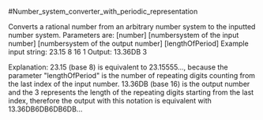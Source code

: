 #Number_system_converter_with_periodic_representation

Converts a rational number from an arbitrary number system to the inputted number system. Parameters are:
[number] [numbersystem of the input number] [numbersystem of the output number] [lengthOfPeriod]
Example input string: 23.15 8 16 1
Output: 13.36DB 3

Explanation: 
23.15 (base 8) is equivalent to 23.15555..., because the parameter "lengthOfPeriod" is the number of repeating digits counting from the last index of the input number. 13.36DB (base 16) is the output number and the 3 represents the length of the repeating digits starting from the last index, therefore the output with this notation is equivalent with 13.36DB6DB6DB6DB...
